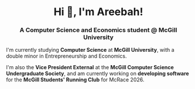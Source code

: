 <h1 align="center">Hi 👋, I'm Areebah!</h1>
<h3 align="center">A Computer Science and Economics student @ McGill University</h3>

<p>I'm currently studying <b>Computer Science</b> at <b>McGill University</b>, with a double minor in Entrepreneurship and Economics. </p>
<p>I'm also the <b>Vice President External</b> at the <b>McGill Computer Science Undergraduate Society</b>,
and am currently working on <b>developing software</b> for the <b>McGill Students' Running Club</b> for McRace 2026. </p>
